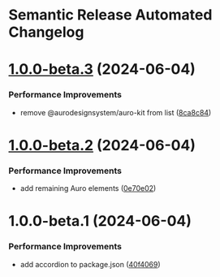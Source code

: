 # Semantic Release Automated Changelog

# [1.0.0-beta.3](https://github.com/AlaskaAirlines/auro-kit/compare/v1.0.0-beta.2...v1.0.0-beta.3) (2024-06-04)


### Performance Improvements

* remove @aurodesignsystem/auro-kit from list ([8ca8c84](https://github.com/AlaskaAirlines/auro-kit/commit/8ca8c843cd778c3aab47045f616e4007f7e86923))

# [1.0.0-beta.2](https://github.com/AlaskaAirlines/auro-kit/compare/v1.0.0-beta.1...v1.0.0-beta.2) (2024-06-04)


### Performance Improvements

* add remaining Auro elements ([0e70e02](https://github.com/AlaskaAirlines/auro-kit/commit/0e70e027c9e6f0143a7aa311a75e7a5fc875d914))

# 1.0.0-beta.1 (2024-06-04)


### Performance Improvements

* add accordion to package.json ([40f4069](https://github.com/AlaskaAirlines/auro-kit/commit/40f40699582564e711a6fffad0ed9d2b548c0ec4))
